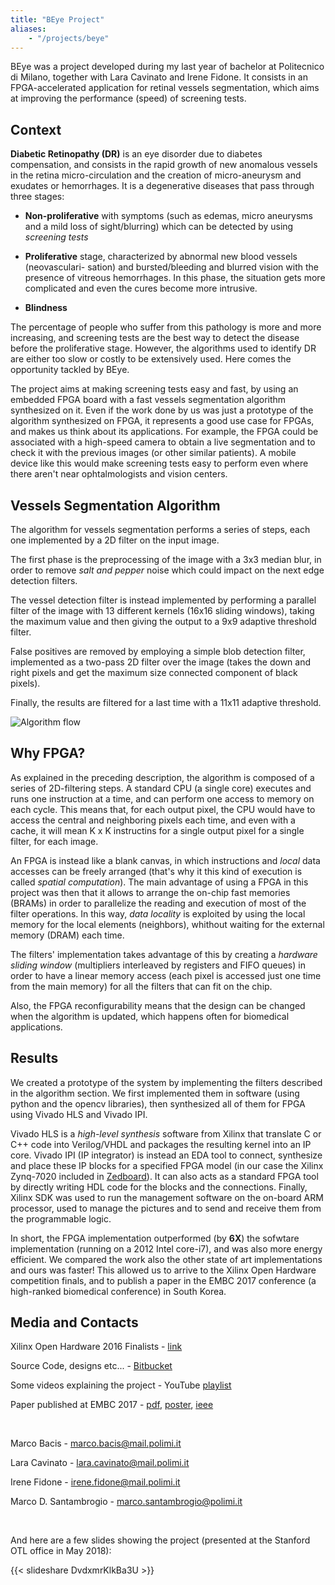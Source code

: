 ```yaml
---
title: "BEye Project"
aliases:
    - "/projects/beye"
---
```


BEye was a project developed during my last year of bachelor at Politecnico di Milano, together with Lara Cavinato and Irene Fidone.
It consists in an FPGA-accelerated application for retinal vessels segmentation, which aims at improving the performance (speed) of screening tests.

## Context
**Diabetic Retinopathy (DR)** is an eye disorder due to diabetes compensation, and consists in the rapid growth of new anomalous vessels in the retina micro-circulation and the creation of micro-aneurysm and exudates or hemorrhages.
It is a degenerative diseases that pass through three stages:
* **Non-proliferative** with symptoms (such as edemas, micro aneurysms and a mild loss of sight/blurring) which can be detected by using *screening tests*

* **Proliferative** stage, characterized by abnormal new blood vessels (neovasculari- sation) and bursted/bleeding and blurred vision with the presence of vitreous hemorrhages. In this phase, the situation gets more complicated and even the cures become more intrusive.

* **Blindness**

The percentage of people who suffer from this pathology is more and more increasing, and screening tests are the best way to detect the disease before the proliferative stage.
However, the algorithms used to identify DR are either too slow or costly to be extensively used.
Here comes the opportunity tackled by BEye.

The project aims at making screening tests easy and fast, by using an embedded FPGA board with a fast vessels segmentation algorithm synthesized on it.
Even if the work done by us was just a prototype of the algorithm synthesized on FPGA, it represents a good use case for FPGAs, and makes us think about its applications.
For example, the FPGA could be associated with a high-speed camera to obtain a live segmentation and to check it with the previous images (or other similar patients). A mobile device like this would make screening tests easy to perform even where there aren't near ophtalmologists and vision centers. 

## Vessels Segmentation Algorithm

The algorithm for vessels segmentation performs a series of steps, each one implemented by a 2D filter on the input image.

The first phase is the preprocessing of the image with a 3x3 median blur, in order to remove *salt and pepper* noise which could impact on the next edge detection filters.

The vessel detection filter is instead implemented by performing a parallel filter of the image with 13 different kernels (16x16 sliding windows), taking the maximum value and then giving the output to a 9x9 adaptive threshold filter.

False positives are removed by employing a simple blob detection filter, implemented as a two-pass 2D filter over the image (takes the down and right pixels and get the maximum size connected component of black pixels).

Finally, the results are filtered for a last time with a 11x11 adaptive threshold.

![Algorithm flow](/beye/algorithm.png)

## Why FPGA?

As explained in the preceding description, the algorithm is composed of a series of 2D-filtering steps.
A standard CPU (a single core) executes and runs one instruction at a time, and can perform one access to memory on each cycle.
This means that, for each output pixel, the CPU would have to access the central and neighboring pixels each time, and even with a cache, it will mean K x K instructins for a single output pixel for a single filter, for each image.

An FPGA is instead like a blank canvas, in which instructions and *local* data accesses can be freely arranged (that's why it this kind of execution is called *spatial computation*).
The main advantage of using a FPGA in this project was then that it allows to arrange the on-chip fast memories (BRAMs) in order to parallelize the reading and execution of most of the filter operations.
In this way, *data locality* is exploited by using the local memory for the local elements (neighbors), whithout waiting for the external memory (DRAM) each time.

The filters' implementation takes advantage of this by creating a *hardware sliding window* (multipliers interleaved by registers and FIFO queues) in order to have a linear memory access (each pixel is accessed just one time from the main memory) for all the filters that can fit on the chip.

Also, the FPGA reconfigurability means that the design can be changed when the algorithm is updated, which happens often for biomedical applications.

## Results

We created a prototype of the system by implementing the filters described in the algorithm section.
We first implemented them in software (using python and the opencv libraries), then synthesized all of them for FPGA using Vivado HLS and Vivado IPI.

Vivado HLS is a *high-level synthesis* software from Xilinx that translate C or C++ code into Verilog/VHDL and packages the resulting kernel into an IP core.
Vivado IPI (IP integrator) is instead an EDA tool to connect, synthesize and place these IP blocks for a specified FPGA model (in our case the Xilinx Zynq-7020 included in [Zedboard](zedboard.org)).
It can also acts as a standard FPGA tool by directly writing HDL code for the blocks and the connections.
Finally, Xilinx SDK was used to run the management software on the on-board ARM processor, used to manage the pictures and to send and receive them from the programmable logic.

In short, the FPGA implementation outperformed (by **6X**) the sofwtare implementation (running on a 2012 Intel core-i7), and was also more energy efficient.
We compared the work also the other state of art implementations and ours was faster!
This allowed us to arrive to the Xilinx Open Hardware competition finals, and to publish a paper in the EMBC 2017 conference (a high-ranked biomedical conference) in South Korea.

## Media and Contacts

Xilinx Open Hardware 2016 Finalists - [link](http://www.openhw.eu/2016-finalists.html)

Source Code, designs etc... - [Bitbucket](https://bitbucket.org/necst/beye-src)

Some videos explaining the project - YouTube [playlist](https://www.youtube.com/playlist?list=PLewc2qlpcOueh9xMhoDR7G93k6ZZ3pDrO)

Paper published at EMBC 2017 - [pdf](/papers/beye_paper.pdf), [poster](/papers/poster.pdf), [ieee](https://ieeexplore.ieee.org/document/8037052/)

<br/>


Marco Bacis - marco.bacis@mail.polimi.it

Lara Cavinato - lara.cavinato@mail.polimi.it

Irene Fidone - irene.fidone@mail.polimi.it

Marco D. Santambrogio - marco.santambrogio@polimi.it

<br/>

And here are a few slides showing the project (presented at the Stanford OTL office in May 2018):

{{< slideshare DvdxmrKlkBa3U >}}